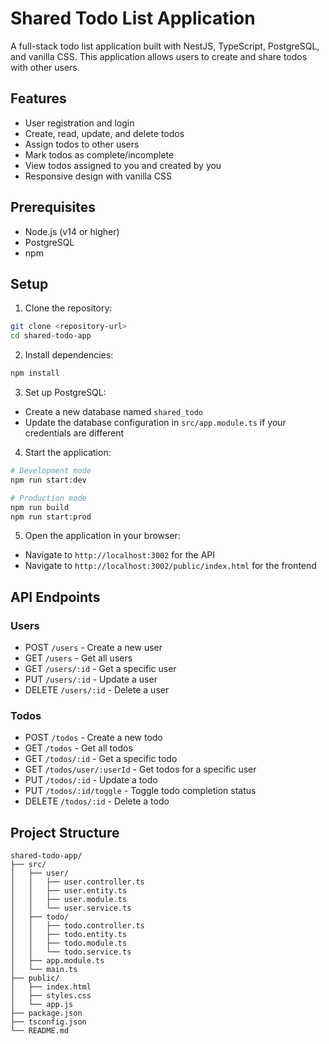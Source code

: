 # Shared Todo List Application

A full-stack todo list application built with NestJS, TypeScript, PostgreSQL, and vanilla CSS. This application allows users to create and share todos with other users.

## Features

- User registration and login
- Create, read, update, and delete todos
- Assign todos to other users
- Mark todos as complete/incomplete
- View todos assigned to you and created by you
- Responsive design with vanilla CSS

## Prerequisites

- Node.js (v14 or higher)
- PostgreSQL
- npm

## Setup

1. Clone the repository:
```bash
git clone <repository-url>
cd shared-todo-app
```

2. Install dependencies:
```bash
npm install
```

3. Set up PostgreSQL:
- Create a new database named `shared_todo`
- Update the database configuration in `src/app.module.ts` if your credentials are different

4. Start the application:
```bash
# Development mode
npm run start:dev

# Production mode
npm run build
npm run start:prod
```

5. Open the application in your browser:
- Navigate to `http://localhost:3002` for the API
- Navigate to `http://localhost:3002/public/index.html` for the frontend

## API Endpoints

### Users
- POST `/users` - Create a new user
- GET `/users` - Get all users
- GET `/users/:id` - Get a specific user
- PUT `/users/:id` - Update a user
- DELETE `/users/:id` - Delete a user

### Todos
- POST `/todos` - Create a new todo
- GET `/todos` - Get all todos
- GET `/todos/:id` - Get a specific todo
- GET `/todos/user/:userId` - Get todos for a specific user
- PUT `/todos/:id` - Update a todo
- PUT `/todos/:id/toggle` - Toggle todo completion status
- DELETE `/todos/:id` - Delete a todo

## Project Structure

```
shared-todo-app/
├── src/
│   ├── user/
│   │   ├── user.controller.ts
│   │   ├── user.entity.ts
│   │   ├── user.module.ts
│   │   └── user.service.ts
│   ├── todo/
│   │   ├── todo.controller.ts
│   │   ├── todo.entity.ts
│   │   ├── todo.module.ts
│   │   └── todo.service.ts
│   ├── app.module.ts
│   └── main.ts
├── public/
│   ├── index.html
│   ├── styles.css
│   └── app.js
├── package.json
├── tsconfig.json
└── README.md
```
